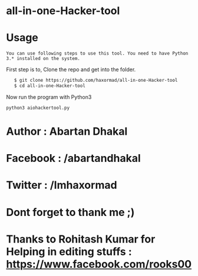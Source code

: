 # all-in-one-Hacker-tool

# Usage 
    You can use following steps to use this tool. You need to have Python 3.* installed on the system.

First step is to, Clone the repo and get into the folder.

```zsh
   $ git clone https://github.com/haxormad/all-in-one-Hacker-tool
   $ cd all-in-one-Hacker-tool
```  

Now run the program with Python3
```zsh
python3 aiohackertool.py
```

# Author : Abartan Dhakal
# Facebook : /abartandhakal
# Twitter : /Imhaxormad

# Dont forget to thank me ;) 

# Thanks to Rohitash Kumar for Helping in editing stuffs : https://www.facebook.com/rooks00
